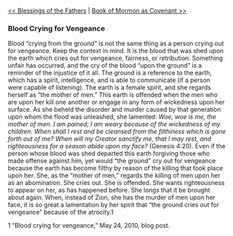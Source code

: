 [<< Blessings of the Fathers](Blessings%20of%20the%20Fathers)  |  [Book of Mormon as Covenant >>](Book%20of%20Mormon%20as%20Covenant)

### Blood Crying for Vengeance
Blood “crying from the ground” is not the same thing as a person crying out for vengeance. Keep the context in mind. It is the blood that was shed upon the earth which cries out for vengeance, fairness, or retribution. Something unfair has occurred, and the cry of the blood “upon the ground” is a reminder of the injustice of it all. The ground is a reference to the earth, which has a spirit, intelligence, and is able to communicate (if a person were capable of listening). The earth is a female spirit, and she regards herself as “the mother of men.” This earth is offended when the men who are upon her kill one another or engage in any form of wickedness upon her surface. As she beheld the disorder and murder caused by that generation upon whom the flood was unleashed, she lamented: *Woe, woe is me, the mother of men. I am pained; I am weary because of the wickedness of my children. When shall I rest and be cleansed from the filthiness which is gone forth out of me? When will my Creator sanctify me, that I may rest, and righteousness for a season abide upon my face?* (Genesis 4:20). Even if the person whose blood was shed departed this earth forgiving those who made offense against him, yet would “the ground” cry out for vengeance because the earth has become filthy by reason of the killing that took place upon her. She, as the “mother of men,” regards the killing of men upon her as an abomination. She cries out. She is offended. She wants righteousness to appear on her, as has happened before. She longs that it be brought about again. When, instead of Zion, she has the murder of men upon her face, it is so great a lamentation by her spirit that “the ground cries out for vengeance” because of the atrocity.1



1 “Blood crying for vengeance,” May 24, 2010, blog post.